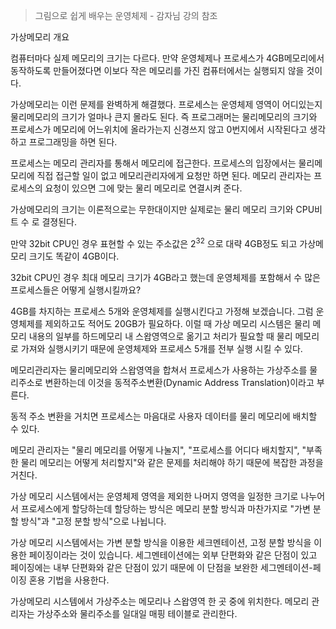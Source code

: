 > 그림으로 쉽게 배우는 운영체제 - 감자님 강의 참조

가상메모리 개요

컴퓨터마다 실제 메모리의 크기는 다르다.
만약 운영체제나 프로세스가 4GB메모리에서 동작하도록 만들어졌다면 이보다 작은 메모리를 가진 컴퓨터에서는 실행되지 않을 것이다.

가상메모리는 이런 문제를 완벽하게 해결했다.
프로세스는 운영체제 영역이 어디있는지 물리메모리의 크기가 얼마나 큰지 몰라도 된다.
즉 프로그래머는 물리메모리의 크기와 프로세스가 메모리에 어느위치에 올라가는지 신경쓰지 않고 0번지에서 시작된다고 생각하고 프로그래밍을 하면 된다.

프로세스는 메모리 관리자를 통해서 메모리에 접근한다.
프로세스의 입장에서는 물리메모리에 직접 접근할 일이 없고 메모리관리자에게 요청만 하면 된다.
메모리 관리자는 프로세스의 요청이 있으면 그에 맞는 물리 메모리로 연결시켜 준다.

가상메모리의 크기는 이론적으로는 무한대이지만 실제로는 물리 메모리 크기와 CPU비트 수 로 결졍된다.

만약 32bit CPU인 경우 표현할 수 있는 주소값은 2<sup>32</sup> 으로 대략 4GB정도 되고 가상메모리 크기도 똑같이 4GB이다.

32bit CPU인 경우 최대 메모리 크기가 4GB라고 했는데 운영체제를 포함해서 수 많은 프로세스들은 어떻게 실행시킬까요?

4GB를 차지하는 프로세스 5개와 운영체제를 실행시킨다고 가정해 보겠습니다. 그럼 운영체제를 제외하고도 적어도 20GB가 필요하다.
이럴 때 가상 메모리 시스템은 물리 메모리 내용의 일부를 하드메모리 내 스왑영역으로 옮기고 처리가 필요할 때 물리 메모리로 가져와 실행시키기 때문에 운영체제와 프로세스 5개를 전부 실행 시킬 수 있다.

메모리관리자는 물리메모리와 스왑영역을 합쳐서 프로세스가 사용하는 가상주소를 물리주소로 변환하는데 이것을 동적주소변환(Dynamic Address Translation)이라고 부른다.

동적 주소 변환을 거치면 프로세스는 마음대로 사용자 데이터를 물리 메모리에 배치할 수 있다.

메모리 관리자는 "물리 메모리를 어떻게 나눌지", "프로세스를 어디다 배치할지", "부족한 물리 메모리는 어떻게 처리할지"와 같은 문제를 처리해야 하기 때문에 복잡한 과정을 거친다. 

가상 메모리 시스템에서는 운영체제 영역을 제외한 나머지 영역을 일정한 크기로 나누어서 프로세스에게 할당하는데 할당하는 방식은 메모리 분할 방식과 마찬가지로 "가변 분할 방식"과 "고정 분할 방식"으로 나뉩니다. 

가상 메모리 시스템에서는 가변 분할 방식을 이용한 세크멘테이션, 고정 분할 방식을 이용한 페이징이라는 것이 있습니다. 세그멘테이션에는 외부 단편화와 같은 단점이 있고 페이징에는 내부 단편화와 같은 단점이 있기 때문에 이 단점을 보완한 세그멘테이션-페이징 혼용 기법을 사용한다. 

가상메모리 시스템에서 가상주소는 메모리나 스왑영역 한 곳 중에 위치한다.
메모리 관리자는 가상주소와 물리주소를 일대일 매핑 테이블로 관리한다.



